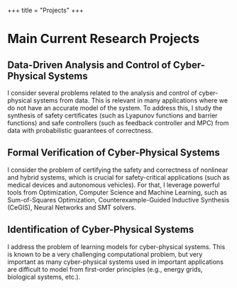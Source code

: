 +++
title = "Projects"
+++

# Main Current Research Projects

## Data-Driven Analysis and Control of Cyber-Physical Systems

I consider several problems related to the analysis and control of cyber-physical systems from data.
This is relevant in many applications where we do not have an accurate model of the system.
To address this, I study the synthesis of safety certificates (such as Lyapunov functions and barrier functions) and safe controllers (such as feedback controller and MPC) from data with probabilistic guarantees of correctness.

## Formal Verification of Cyber-Physical Systems

I consider the problem of certifying the safety and correctness of nonlinear and hybrid systems, which is crucial for safety-critical applications (such as medical devices and autonomous vehicles).
For that, I leverage powerful tools from Optimization, Computer Science and Machine Learning, such as Sum-of-Squares Optimization, Counterexample-Guided Inductive Synthesis (CeGIS), Neural Networks and SMT solvers.

## Identification of Cyber-Physical Systems

I address the problem of learning models for cyber-physical systems.
This is known to be a very challenging computational problem, but very important as many cyber-physical systems used in important applications are difficult to model from first-order principles (e.g., energy grids, biological systems, etc.).